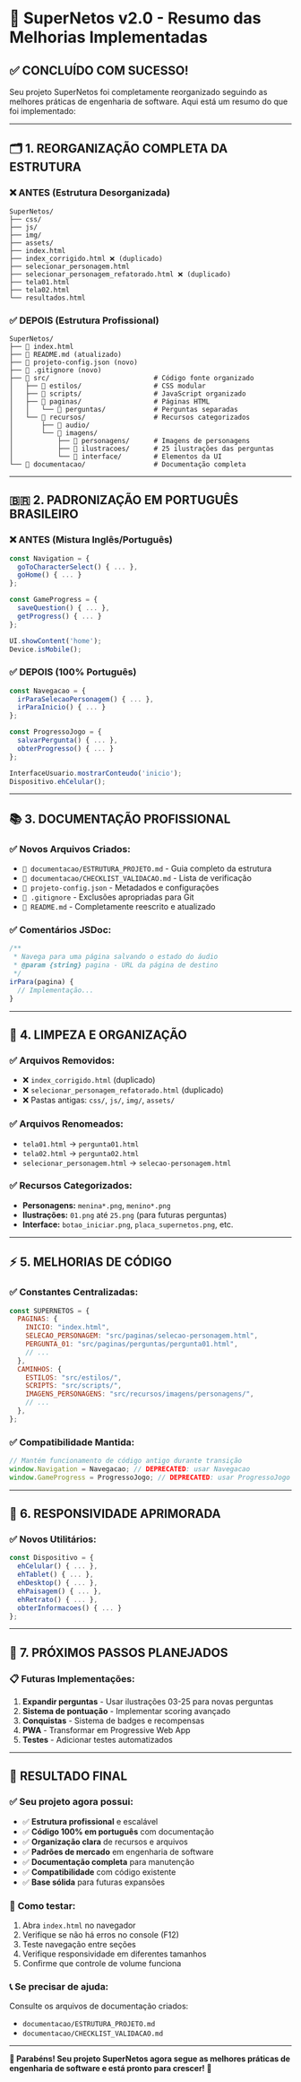 # 🎯 SuperNetos v2.0 - Resumo das Melhorias Implementadas

## ✅ **CONCLUÍDO COM SUCESSO!**

Seu projeto SuperNetos foi completamente reorganizado seguindo as melhores práticas de engenharia de software. Aqui está um resumo do que foi implementado:

---

## 🗂️ **1. REORGANIZAÇÃO COMPLETA DA ESTRUTURA**

### ❌ **ANTES** (Estrutura Desorganizada)

```
SuperNetos/
├── css/
├── js/
├── img/
├── assets/
├── index.html
├── index_corrigido.html ❌ (duplicado)
├── selecionar_personagem.html
├── selecionar_personagem_refatorado.html ❌ (duplicado)
├── tela01.html
├── tela02.html
└── resultados.html
```

### ✅ **DEPOIS** (Estrutura Profissional)

```
SuperNetos/
├── 📄 index.html
├── 📄 README.md (atualizado)
├── 📄 projeto-config.json (novo)
├── 📄 .gitignore (novo)
├── 📁 src/                          # Código fonte organizado
│   ├── 📁 estilos/                  # CSS modular
│   ├── 📁 scripts/                  # JavaScript organizado
│   ├── 📁 paginas/                  # Páginas HTML
│   │   └── 📁 perguntas/            # Perguntas separadas
│   └── 📁 recursos/                 # Recursos categorizados
│       ├── 📁 audio/
│       └── 📁 imagens/
│           ├── 📁 personagens/      # Imagens de personagens
│           ├── 📁 ilustracoes/      # 25 ilustrações das perguntas
│           └── 📁 interface/        # Elementos da UI
└── 📁 documentacao/                 # Documentação completa
```

---

## 🇧🇷 **2. PADRONIZAÇÃO EM PORTUGUÊS BRASILEIRO**

### ❌ **ANTES** (Mistura Inglês/Português)

```javascript
const Navigation = {
  goToCharacterSelect() { ... },
  goHome() { ... }
};

const GameProgress = {
  saveQuestion() { ... },
  getProgress() { ... }
};

UI.showContent('home');
Device.isMobile();
```

### ✅ **DEPOIS** (100% Português)

```javascript
const Navegacao = {
  irParaSelecaoPersonagem() { ... },
  irParaInicio() { ... }
};

const ProgressoJogo = {
  salvarPergunta() { ... },
  obterProgresso() { ... }
};

InterfaceUsuario.mostrarConteudo('inicio');
Dispositivo.ehCelular();
```

---

## 📚 **3. DOCUMENTAÇÃO PROFISSIONAL**

### ✅ **Novos Arquivos Criados:**

- `📄 documentacao/ESTRUTURA_PROJETO.md` - Guia completo da estrutura
- `📄 documentacao/CHECKLIST_VALIDACAO.md` - Lista de verificação
- `📄 projeto-config.json` - Metadados e configurações
- `📄 .gitignore` - Exclusões apropriadas para Git
- `📄 README.md` - Completamente reescrito e atualizado

### ✅ **Comentários JSDoc:**

```javascript
/**
 * Navega para uma página salvando o estado do áudio
 * @param {string} pagina - URL da página de destino
 */
irPara(pagina) {
  // Implementação...
}
```

---

## 🧹 **4. LIMPEZA E ORGANIZAÇÃO**

### ✅ **Arquivos Removidos:**

- ❌ `index_corrigido.html` (duplicado)
- ❌ `selecionar_personagem_refatorado.html` (duplicado)
- ❌ Pastas antigas: `css/`, `js/`, `img/`, `assets/`

### ✅ **Arquivos Renomeados:**

- `tela01.html` → `pergunta01.html`
- `tela02.html` → `pergunta02.html`
- `selecionar_personagem.html` → `selecao-personagem.html`

### ✅ **Recursos Categorizados:**

- **Personagens:** `menina*.png`, `menino*.png`
- **Ilustrações:** `01.png` até `25.png` (para futuras perguntas)
- **Interface:** `botao_iniciar.png`, `placa_supernetos.png`, etc.

---

## ⚡ **5. MELHORIAS DE CÓDIGO**

### ✅ **Constantes Centralizadas:**

```javascript
const SUPERNETOS = {
  PAGINAS: {
    INICIO: "index.html",
    SELECAO_PERSONAGEM: "src/paginas/selecao-personagem.html",
    PERGUNTA_01: "src/paginas/perguntas/pergunta01.html",
    // ...
  },
  CAMINHOS: {
    ESTILOS: "src/estilos/",
    SCRIPTS: "src/scripts/",
    IMAGENS_PERSONAGENS: "src/recursos/imagens/personagens/",
    // ...
  },
};
```

### ✅ **Compatibilidade Mantida:**

```javascript
// Mantém funcionamento de código antigo durante transição
window.Navigation = Navegacao; // DEPRECATED: usar Navegacao
window.GameProgress = ProgressoJogo; // DEPRECATED: usar ProgressoJogo
```

---

## 📱 **6. RESPONSIVIDADE APRIMORADA**

### ✅ **Novos Utilitários:**

```javascript
const Dispositivo = {
  ehCelular() { ... },
  ehTablet() { ... },
  ehDesktop() { ... },
  ehPaisagem() { ... },
  ehRetrato() { ... },
  obterInformacoes() { ... }
};
```

---

## 🔧 **7. PRÓXIMOS PASSOS PLANEJADOS**

### 📋 **Futuras Implementações:**

1. **Expandir perguntas** - Usar ilustrações 03-25 para novas perguntas
2. **Sistema de pontuação** - Implementar scoring avançado
3. **Conquistas** - Sistema de badges e recompensas
4. **PWA** - Transformar em Progressive Web App
5. **Testes** - Adicionar testes automatizados

---

## 🎉 **RESULTADO FINAL**

### ✅ **Seu projeto agora possui:**

- ✅ **Estrutura profissional** e escalável
- ✅ **Código 100% em português** com documentação
- ✅ **Organização clara** de recursos e arquivos
- ✅ **Padrões de mercado** em engenharia de software
- ✅ **Documentação completa** para manutenção
- ✅ **Compatibilidade** com código existente
- ✅ **Base sólida** para futuras expansões

### 🚀 **Como testar:**

1. Abra `index.html` no navegador
2. Verifique se não há erros no console (F12)
3. Teste navegação entre seções
4. Verifique responsividade em diferentes tamanhos
5. Confirme que controle de volume funciona

### 📞 **Se precisar de ajuda:**

Consulte os arquivos de documentação criados:

- `documentacao/ESTRUTURA_PROJETO.md`
- `documentacao/CHECKLIST_VALIDACAO.md`

---

**🌟 Parabéns! Seu projeto SuperNetos agora segue as melhores práticas de engenharia de software e está pronto para crescer! 🌟**
